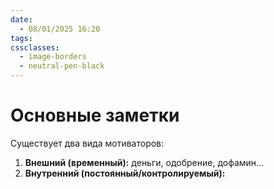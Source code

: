 ```yaml
---
date:
  - 08/01/2025 16:20
tags: 
cssclasses:
  - image-borders
  - neutral-pen-black
---
```

# Основные заметки

Существует два вида мотиваторов:
1. **Внешний (временный):** деньги, одобрение, дофамин...
2. **Внутренний (постоянный/контролируемый):** 